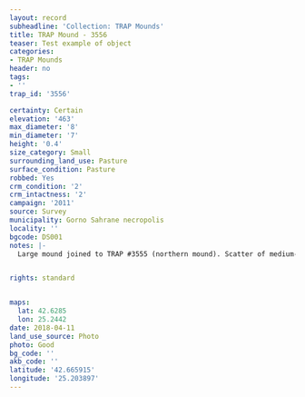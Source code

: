 ```yaml
---
layout: record
subheadline: 'Collection: TRAP Mounds'
title: TRAP Mound - 3556
teaser: Test example of object
categories:
- TRAP Mounds
header: no
tags:
- ''
trap_id: '3556'

certainty: Certain
elevation: '463'
max_diameter: '8'
min_diameter: '7'
height: '0.4'
size_category: Small
surrounding_land_use: Pasture
surface_condition: Pasture
robbed: Yes
crm_condition: '2'
crm_intactness: '2'
campaign: '2011'
source: Survey
municipality: Gorno Sahrane necropolis
locality: ''
bgcode: DS001
notes: |-
  Large mound joined to TRAP #3555 (northern mound). Scatter of medium-sized stones.


rights: standard


maps:
  lat: 42.6285
  lon: 25.2442
date: 2018-04-11
land_use_source: Photo
photo: Good
bg_code: ''
akb_code: ''
latitude: '42.665915'
longitude: '25.203897'
---
```

